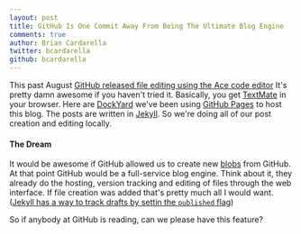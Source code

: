 ```yaml
---
layout: post
title: GitHub Is One Commit Away From Being The Ultimate Blog Engine
comments: true
author: Brian Cardarella
twitter: bcardarella
github: bcardarella
---
```


This past August [GitHub released file editing using the Ace code
editor](https://github.com/blog/905-edit-like-an-ace) It's pretty damn
awesome if you haven't tried it. Basically, you get
[TextMate](http://macromates.com) in your
browser. Here are [DockYard](http://dockyard.com) we've been using
[GitHub Pages](http://pages.github.com/) to host this blog. The posts
are written in [Jekyll](https://github.com/mojombo/jekyll). So we're
doing all of our post creation and editing locally.

#### The Dream ####

It would be awesome if GitHub allowed us to create new [blobs](http://book.git-scm.com/1_the_git_object_model.html) from GitHub.
At that point GitHub would be a full-service blog engine. Think about it, they already do the
hosting, version tracking and editing of files through the web
interface. If file creation was added that's pretty much all I would
want. ([Jekyll has a way to track drafts by settin the `published`
flag](https://github.com/mojombo/jekyll/wiki/YAML-Front-Matter))

So if anybody at GitHub is reading, can we please have this feature?
